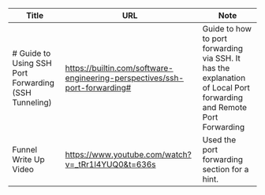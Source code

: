 
| Title                                                | URL                                                                        | Note                                                                                                                |
| ---------------------------------------------------- | -------------------------------------------------------------------------- | ------------------------------------------------------------------------------------------------------------------- |
| # Guide to Using SSH Port Forwarding (SSH Tunneling) | https://builtin.com/software-engineering-perspectives/ssh-port-forwarding# | Guide to how to port forwarding via SSH. It has the explanation of Local Port forwarding and Remote Port Forwarding |
| Funnel Write Up Video                                | https://www.youtube.com/watch?v=_tRr1l4YUQ0&t=636s                         | Used the port forwarding section for a hint.                                                                        |

